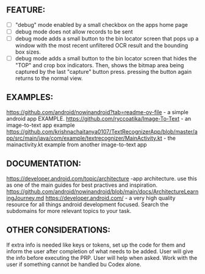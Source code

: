 ## FEATURE:

- [ ] "debug" mode enabled by a small checkbox on the apps home page
- [ ] debug mode does not allow records to be sent
- [ ] debug mode adds a small button to the bin locator screen that pops up a window with the most recent unfiltered OCR result and the bounding box sizes.
- [ ] debug mode adds a small button to the bin locator screen that hides the "TOP" and crop box indicators. Then, shows the bitmap area being captured by the last "capture" button press. pressing the button again returns to the normal view.

## EXAMPLES:

https://github.com/android/nowinandroid?tab=readme-ov-file - a simple android app EXAMPLE.
https://github.com/ryccoatika/Image-To-Text - an image-to-text app example
https://github.com/krishnachaitanya0107/TextRecognizerApp/blob/master/app/src/main/java/com/example/textrecognizer/MainActivity.kt - the mainactivity.kt example from another image-to-text app

## DOCUMENTATION:

https://developer.android.com/topic/architecture -app architecture. use this as one of the main guides for best practives and inspiration.
https://github.com/android/nowinandroid/blob/main/docs/ArchitectureLearningJourney.md
https://developer.android.com/ - a very high quality resource for all things android development focused. Search the subdomains for more relevant topics to your task.

## OTHER CONSIDERATIONS:
If extra info is needed like keys or tokens, set up the code for them and inform the user after completion of what needs to be added. User will give the info before executing the PRP.
User will help when asked. Work with the user if something cannot be handled bu Codex alone.

